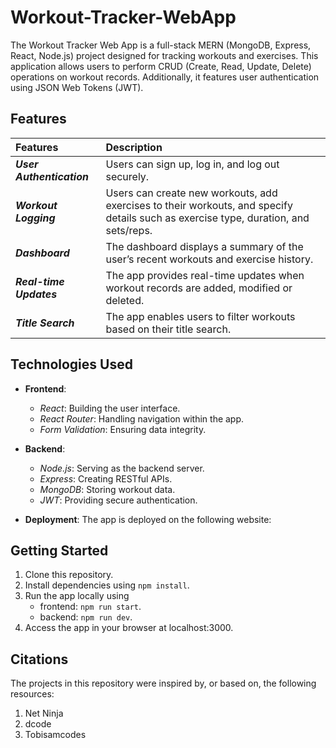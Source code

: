 # Workout-Tracker-WebApp

The Workout Tracker Web App is a full-stack MERN (MongoDB, Express, React, Node.js) project designed for tracking workouts and exercises. This application allows users to perform CRUD (Create, Read, Update, Delete) operations on workout records. Additionally, it features user authentication using JSON Web Tokens (JWT).

## Features

| Features | Description | 
|:------------------|:----------|
| ***User Authentication*** | Users can sign up, log in, and log out securely.|
| ***Workout Logging*** | Users can create new workouts, add exercises to their workouts, and specify details such as exercise type, duration, and sets/reps.|
| ***Dashboard*** | The dashboard displays a summary of the user’s recent workouts and exercise history.|
| ***Real-time Updates*** | The app provides real-time updates when workout records are added, modified or deleted.|
| ***Title Search*** | The app enables users to filter workouts based on their title search.|

## Technologies Used
- **Frontend**: 
    - *React*: Building the user interface.
    - *React Router*: Handling navigation within the app.
    - *Form Validation*: Ensuring data integrity.
- **Backend**: 
    - *Node.js*: Serving as the backend server.
    - *Express*: Creating RESTful APIs.
    - *MongoDB*: Storing workout data.
    - *JWT*: Providing secure authentication.

- **Deployment**: The app is deployed on the following website: 

## Getting Started
1. Clone this repository.
2. Install dependencies using `npm install`.
3. Run the app locally using 
    - frontend: `npm run start`.
    - backend: `npm run dev`.
4. Access the app in your browser at localhost:3000.

## Citations

The projects in this repository were inspired by, or based on, the following resources:

1. Net Ninja
2. dcode
3. Tobisamcodes